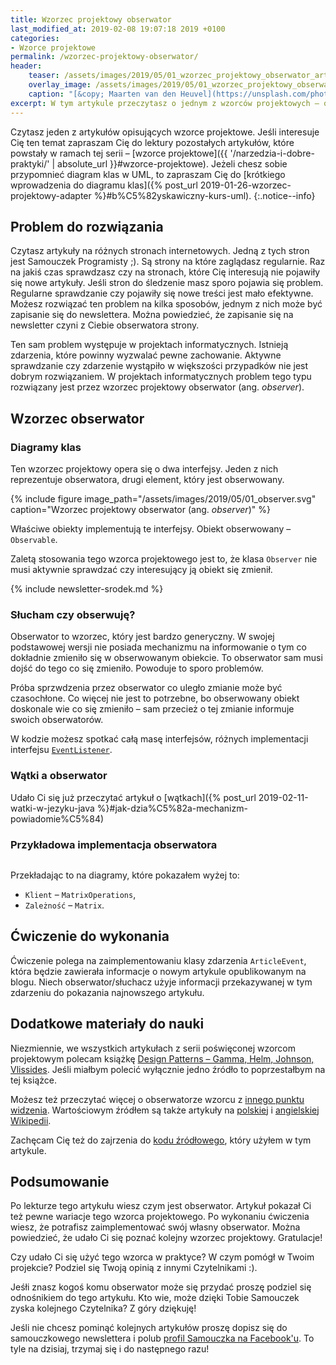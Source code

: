 ```yaml
---
title: Wzorzec projektowy obserwator
last_modified_at: 2019-02-08 19:07:18 2019 +0100
categories:
- Wzorce projektowe
permalink: /wzorzec-projektowy-obserwator/
header:
    teaser: /assets/images/2019/05/01_wzorzec_projektowy_obserwator_artykul.jpg
    overlay_image: /assets/images/2019/05/01_wzorzec_projektowy_obserwator_artykul.jpg
    caption: "[&copy; Maarten van den Heuvel](https://unsplash.com/photos/s9XMNEm-M9c)"
excerpt: W tym artykule przeczytasz o jednym z wzorców projektowych – o obserwatorze. Na przykładzie pokażę Ci sposób jego użycia i implementacji. Diagramy UML pomogą Ci zrozumieć relację pomiędzy klasami w tym wzorcu projektowym. Ćwiczenie zawarte na końcu artykułu pozwoli Ci sprawdzić wiedzę w praktyce
---
```


Czytasz jeden z artykułów opisujących wzorce projektowe. Jeśli interesuje Cię ten temat zapraszam Cię do lektury pozostałych artykułów, które powstały w ramach tej serii – [wzorce projektowe]({{ '/narzedzia-i-dobre-praktyki/' | absolute_url }}#wzorce-projektowe). Jeżeli chesz sobie przypomnieć diagram klas w UML, to zapraszam Cię do [krótkiego wprowadzenia do diagramu klas]({% post_url 2019-01-26-wzorzec-projektowy-adapter %}#b%C5%82yskawiczny-kurs-uml).
{:.notice--info}

## Problem do rozwiązania

Czytasz artykuły na różnych stronach internetowych. Jedną z tych stron jest Samouczek Programisty ;). Są strony na które zaglądasz regularnie. Raz na jakiś czas sprawdzasz czy na stronach, które Cię interesują nie pojawiły się nowe artykuły. Jeśli stron do śledzenie masz sporo pojawia się problem. Regularne sprawdzanie czy pojawiły się nowe treści jest mało efektywne. Możesz rozwiązać ten problem na kilka sposobów, jednym z nich może być zapisanie się do newslettera. Można powiedzieć, że zapisanie się na newsletter czyni z Ciebie obserwatora strony.

Ten sam problem występuje w projektach informatycznych. Istnieją zdarzenia, które powinny wyzwalać pewne zachowanie. Aktywne sprawdzanie czy zdarzenie wystąpiło w większości przypadków nie jest dobrym rozwiązaniem. W projektach informatycznych problem tego typu rozwiązany jest przez wzorzec projektowy obserwator (ang. _observer_).

## Wzorzec obserwator

### Diagramy klas

Ten wzorzec projektowy opera się o dwa interfejsy. Jeden z nich reprezentuje obserwatora, drugi element, który jest obserwowany.

{% include figure image_path="/assets/images/2019/05/01_observer.svg" caption="Wzorzec projektowy obserwator (ang. _observer_)" %}

Właściwe obiekty implementują te interfejsy. Obiekt obserwowany – `Observable`. 

Zaletą stosowania tego wzorca projektowego jest to, że klasa `Observer` nie musi aktywnie sprawdzać czy interesujący ją obiekt się zmienił.


{% include newsletter-srodek.md %}

### Słucham czy obserwuję?

Obserwator to wzorzec, który jest bardzo generyczny. W swojej podstawowej wersji nie posiada mechanizmu na informowanie o tym co dokładnie zmieniło się w obserwowanym obiekcie. To obserwator sam musi dojść do tego co się zmieniło. Powoduje to sporo problemów. 

Próba sprzwdzenia przez obserwator co uległo zmianie może być czasochłone. Co więcej nie jest to potrzebne, bo obserwowany obiekt doskonale wie co się zmieniło – sam przecież o tej zmianie informuje swoich obserwatorów.

W kodzie możesz spotkać całą masę interfejsów, różnych implementacji interfejsu [`EventListener`](https://docs.oracle.com/en/java/javase/12/docs/api/java.base/java/util/EventListener.html).

### Wątki a obserwator

Udało Ci się już przeczytać artykuł o [wątkach]({% post_url 2019-02-11-watki-w-jezyku-java %}#jak-dzia%C5%82a-mechanizm-powiadomie%C5%84)

### Przykładowa implementacja obserwatora

```java
```


Przekładając to na diagramy, które pokazałem wyżej to:

* `Klient` – `MatrixOperations`,
* `Zależność` – `Matrix`.

## Ćwiczenie do wykonania

Ćwiczenie polega na zaimplementowaniu klasy zdarzenia `ArticleEvent`, która będzie zawierała informacje o nowym artykule opublikowanym na blogu. Niech obserwator/słuchacz użyje informacji przekazywanej w tym zdarzeniu do pokazania najnowszego artykułu.

## Dodatkowe materiały do nauki

Niezmiennie, we wszystkich artykułach z serii poświęconej wzorcom projektowym polecam książkę [Design Patterns – Gamma, Helm, Johnson, Vlissides](https://www.amazon.com/gp/product/0201633612/). Jeśli miałbym polecić wyłącznie jedno źródło to poprzestałbym na tej książce.

Możesz też przeczytać więcej o obserwatorze wzorcu z [innego punktu widzenia](https://codecouple.pl/2017/03/31/2-wzorce-projektowe-obserwator-po-raz-kolejny/). Wartościowym źródłem są także artykuły na [polskiej](https://pl.wikipedia.org/wiki/Obserwator_(wzorzec_projektowy)) i [angielskiej Wikipedii](https://en.wikipedia.org/wiki/Observer_pattern).

Zachęcam Cię też do zajrzenia do [kodu źródłowego](https://github.com/SamouczekProgramisty/WzorceProjektowe/tree/master/02_observer/src/main/java/pl/samouczekprogramisty/patterns), który użyłem w tym artykule.

## Podsumowanie

Po lekturze tego artykułu wiesz czym jest obserwator. Artykuł pokazał Ci też pewne wariacje tego wzorca projektowego. Po wykonaniu ćwiczenia wiesz, że potrafisz zaimplementować swój własny obserwator. Można powiedzieć, że udało Ci się poznać kolejny wzorzec projektowy. Gratulacje!

Czy udało Ci się użyć tego wzorca w praktyce? W czym pomógł w Twoim projekcie? Podziel się Twoją opinią z innymi Czytelnikami :). 

Jeśłi znasz kogoś komu obserwator może się przydać proszę podziel się odnośnikiem do tego artykułu. Kto wie, może dzięki Tobie Samouczek zyska kolejnego Czytelnika? Z góry dziękuję!

Jeśli nie chcesz pominąć kolejnych artykułów proszę dopisz się do samouczkowego newslettera i polub [profil Samouczka na Facebook'u](https://www.facebook.com/SamouczekProgramisty). To tyle na dzisiaj, trzymaj się i do następnego razu!

